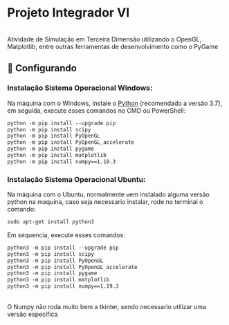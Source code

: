 # Projeto Integrador VI
<br>Atividade de Simulação em Terceira Dimensão utilizando o OpenGL, Matplotlib, entre outras ferramentas de desenvolvimento como o PyGame
<br>
## :hammer: Configurando
### Instalação Sistema Operacional Windows:
Na máquina com o Windows, instale o [Python](https://www.python.org/downloads/) (recomendado a versão 3.7), em seguida, execute esses comandos no CMD ou PowerShell:
```xml
python -m pip install --upgrade pip
python -m pip install scipy
python -m pip install PyOpenGL
python -m pip install PyOpenGL_accelerate
python -m pip install pygame
python -m pip install matplotlib
python -m pip install numpy==1.19.3
```
### Instalação Sistema Operacional Ubuntu:
Na máquina com o Ubuntu, normalmente vem instalado alguma versão python na maquina, caso seja necessario instalar, rode no terminal o comando:
```xml
sudo apt-get install python3
```
Em sequencia, execute esses comandos:
```xml
python3 -m pip install --upgrade pip
python3 -m pip install scipy
python3 -m pip install PyOpenGL
python3 -m pip install PyOpenGL_accelerate
python3 -m pip install pygame
python3 -m pip install matplotlib
python3 -m pip install numpy==1.19.3
```
<br>O Numpy não roda muito bem a tkinter, sendo necessario utilizar uma versão especifica
